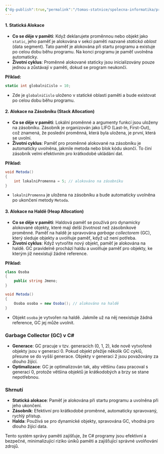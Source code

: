 ```yaml
---
{"dg-publish":true,"permalink":"/tomas-statnice/spolecna-informatika/programovaci-jazyk/zivotni-cyklus-objektu-a-sprava-paatei/alokace/","tags":["tomas","spolecna_informatika","programovaci_jazyky"],"noteIcon":""}
---
```


 #### 1. **Statická Alokace**
- **Co se děje v paměti**: Když deklarujete proměnnou nebo objekt jako `static`, jeho paměť je alokována v sekci paměti nazvané *statická oblast* (data segment). Tato paměť je alokována při startu programu a existuje po celou dobu běhu programu. Na konci programu je paměť uvolněna automaticky.
- **Životní cyklus**: Proměnné alokované staticky jsou inicializovány pouze jednou a zůstávají v paměti, dokud se program neukončí.

**Příklad:**
```csharp
static int globalniCislo = 10;
```
- Zde je `globalniCislo` uloženo v statické oblasti paměti a bude existovat po celou dobu běhu programu.

#### 2. **Alokace na Zásobníku (Stack Allocation)**
- **Co se děje v paměti**: Lokální proměnné a argumenty funkcí jsou uloženy na zásobníku. Zásobník je organizován jako LIFO (Last-In, First-Out), což znamená, že poslední proměnná, která byla uložena, je první, která se uvolní.
- **Životní cyklus**: Paměť pro proměnné alokované na zásobníku je automaticky uvolněna, jakmile metoda nebo blok kódu skončí. To činí zásobník velmi efektivním pro krátkodobé ukládání dat.

**Příklad:**
```csharp
void Metoda()
{
    int lokalniPromenna = 5; // alokováno na zásobníku
}
```
- `lokalniPromenna` je uložena na zásobníku a bude automaticky uvolněna po ukončení metody `Metoda`.

#### 3. **Alokace na Haldě (Heap Allocation)**
- **Co se děje v paměti**: Haldová paměť se používá pro dynamicky alokované objekty, které mají delší životnost než zásobníkové proměnné. Paměť na haldě je spravována *garbage collectorem* (GC), který sleduje objekty a uvolňuje paměť, když už není potřeba.
- **Životní cyklus**: Když vytvoříte nový objekt, paměť je alokována na haldě. GC pravidelně prochází haldu a uvolňuje paměť pro objekty, ke kterým již neexistují žádné reference.

**Příklad:**
```csharp
class Osoba
{
    public string Jmeno;
}

void Metoda()
{
    Osoba osoba = new Osoba(); // alokováno na haldě
}
```
- Objekt `osoba` je vytvořen na haldě. Jakmile už na něj neexistuje žádná reference, GC jej může uvolnit.

### Garbage Collector (GC) v C#
- **Generace**: GC pracuje v tzv. generacích (0, 1, 2), kde nově vytvořené objekty jsou v generaci 0. Pokud objekt přežije několik GC cyklů, přesune se do vyšší generace. Objekty v generaci 2 jsou považovány za dlouho žijící.
- **Optimalizace**: GC je optimalizován tak, aby většinu času pracoval s generací 0, protože většina objektů je krátkodobých a brzy se stane nepotřebnou.

### Shrnutí
- **Statická alokace**: Paměť je alokována při startu programu a uvolněna při jeho ukončení.
- **Zásobník**: Efektivní pro krátkodobé proměnné, automaticky spravovaný, rychlý přístup.
- **Halda**: Používá se pro dynamické objekty, spravována GC, vhodná pro dlouho žijící data.

Tento systém správy paměti zajišťuje, že C# programy jsou efektivní a bezpečné, minimalizující riziko úniků paměti a zajišťující správné uvolňování zdrojů.